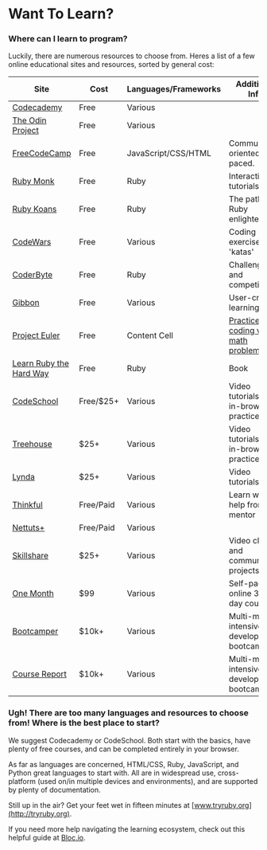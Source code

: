 
# Want To Learn?

### Where can I learn to program?

Luckily, there are numerous resources to choose from. Heres a list of a few online educational sites and resources, sorted by general cost:

|                  Site                            |    Cost   |   Languages/Frameworks   |             Additional Info                  |
| ------------------------------------------------ | --------- | ------------------------ | -------------------------------------------- |
| [Codecademy](http://www.codecademy.com)          | Free      | Various                  |                                              |
| [The Odin Project](http://www.theodinproject.com)| Free      | Various                  |                                              |
| [FreeCodeCamp](http://www.freecodecamp.com)      | Free      | JavaScript/CSS/HTML      | Community oriented, self paced.              |
| [Ruby Monk](http://www.rubymonk.com)             | Free      | Ruby                     | Interactive tutorials                        |
| [Ruby Koans](http://www.rubykoans.com)           | Free      | Ruby                     | The path to Ruby enlightenment               |
| [CodeWars](http://www.codewars.com)              | Free      | Various                  | Coding exercises or 'katas'                  |
| [CoderByte](http://www.coderbyte.com)            | Free      | Ruby                     | Challenges and competitions                  |
| [Gibbon](http://www.gibbon.co)                   | Free      | Various                  | User-created learning paths                  |
| [Project Euler](http://www.projecteuler.net)     | Free      | Content Cell             | [Practice coding via math problems](http://www.theatlantic.com/technology/archive/2011/06/how-i-failed-failed-and-finally-succeeded-at-learning-how-to-code/239855/)  |
| [Learn Ruby the Hard Way](http://ruby.learncodethehardway.org/book/)| Free | Ruby| Book   |
| [CodeSchool](http://www.codeschool.com)          | Free/$25+ | Various                  | Video tutorials and in-browser practice      |
| [Treehouse](http://www.teamtreehouse.com)        | $25+      | Various                  | Video tutorials and in-browser practice      |
| [Lynda](http://www.lynda.com)                    | $25+      | Various                  | Video tutorials                              |
| [Thinkful](http://www.thinkful.com)              | Free/Paid | Various                  | Learn with help from a mentor                |
| [Nettuts+](http://net.tutsplus.com)              | Free/Paid | Various                  |                                              |
| [Skillshare](http://www.skillshare.com/search?query=programming)| $25+ | Various        | Video classes and community projects         |
| [One Month](http://www.onemonth.com)             | $99       | Various                  | Self-paced online 30-day courses             |
| [Bootcamper](http://www.bootcamper.io)           | $10k+     | Various                  | Multi-month, intensive development bootcamps |
| [Course Report](http://www.coursereport.com)     | $10k+     | Various                  | Multi-month, intensive development bootcamps |


### Ugh! There are too many languages and resources to choose from! Where is the best place to start?

We suggest Codecademy or CodeSchool. Both start with the basics, have plenty of free courses, and can be completed entirely in your browser.

As far as languages are concerned, HTML/CSS, Ruby, JavaScript, and Python great languages to start with. All are in widespread use, cross-platform (used on/in multiple devices and environments), and are supported by plenty of documentation.

Still up in the air? Get your feet wet in fifteen minutes at [www.tryruby.org](http://tryruby.org).

If you need more help navigating the learning ecosystem, check out this helpful guide at [Bloc.io](https://www.bloc.io/programming-bootcamp-comparison).
